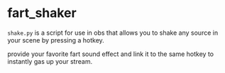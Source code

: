 # fart_shaker

`shake.py` is a script for use in obs that allows you to shake any source in your scene by pressing a hotkey.

provide your favorite fart sound effect and link it to the same hotkey to instantly gas up your stream.